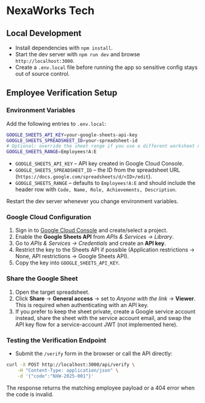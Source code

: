 # NexaWorks Tech

## Local Development

- Install dependencies with `npm install`.
- Start the dev server with `npm run dev` and browse `http://localhost:3000`.
- Create a `.env.local` file before running the app so sensitive config stays out of source control.

## Employee Verification Setup

### Environment Variables

Add the following entries to `.env.local`:

```bash
GOOGLE_SHEETS_API_KEY=your-google-sheets-api-key
GOOGLE_SHEETS_SPREADSHEET_ID=your-spreadsheet-id
# Optional: override the sheet range if you use a different worksheet name or columns
GOOGLE_SHEETS_RANGE=Employees!A:E
```

- `GOOGLE_SHEETS_API_KEY` – API key created in Google Cloud Console.
- `GOOGLE_SHEETS_SPREADSHEET_ID` – the ID from the spreadsheet URL (`https://docs.google.com/spreadsheets/d/<ID>/edit`).
- `GOOGLE_SHEETS_RANGE` – defaults to `Employees!A:E` and should include the header row with `Code, Name, Role, Achievements, Description`.

Restart the dev server whenever you change environment variables.

### Google Cloud Configuration

1. Sign in to [Google Cloud Console](https://console.cloud.google.com/) and create/select a project.
2. Enable the **Google Sheets API** from *APIs & Services → Library*.
3. Go to *APIs & Services → Credentials* and create an **API key**.
4. Restrict the key to the Sheets API if possible (Application restrictions → None, API restrictions → Google Sheets API).
5. Copy the key into `GOOGLE_SHEETS_API_KEY`.

### Share the Google Sheet

1. Open the target spreadsheet.
2. Click **Share** → **General access** → set to *Anyone with the link* → **Viewer**. This is required when authenticating with an API key.
3. If you prefer to keep the sheet private, create a Google service account instead, share the sheet with the service account email, and swap the API key flow for a service-account JWT (not implemented here).

### Testing the Verification Endpoint

- Submit the `/verify` form in the browser or call the API directly:

```bash
curl -X POST http://localhost:3000/api/verify \
	-H "Content-Type: application/json" \
	-d '{"code":"NXW-2025-001"}'
```

The response returns the matching employee payload or a 404 error when the code is invalid.

